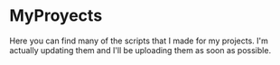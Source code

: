 # MyProyects
Here you can find many of the scripts that I made for my projects. I'm actually updating them and I'll be uploading them as soon as possible.
